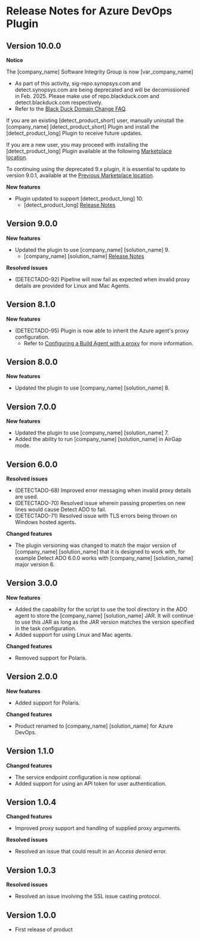# Release Notes for Azure DevOps Plugin

## Version 10.0.0
**Notice**

The [company_name] Software Integrity Group is now [var_company_name]    
* As part of this activity, sig-repo.synopsys.com and detect.synopsys.com are being deprecated and will be decomissioned in Feb. 2025. Please make use of repo.blackduck.com and detect.blackduck.com respectively.    
* Refer to the [Black Duck Domain Change FAQ](https://community.blackduck.com/s/article/Black-Duck-Domain-Change-FAQ#SDInstru).

If you are an existing [detect_product_short] user, manually uninstall the [company_name] [detect_product_short] Plugin and install the [detect_product_long] Plugin to receive future updates.    

If you are a new user, you may proceed with installing the [detect_product_long] Plugin available at the following [Marketplace location](https://marketplace.visualstudio.com/items?itemName=blackduck.blackduck-detect).    

To continuing using the deprecated 9.x plugin, it is essential to update to version 9.0.1, available at the [Previous Marketplace location](https://marketplace.visualstudio.com/items?itemName=synopsys-detect.synopsys-detect).    

**New features**

* Plugin updated to support [detect_product_long] 10.
	* [detect_product_long] [Release Notes](../../currentreleasenotes.md)

## Version 9.0.0
**New features**

* Updated the plugin to use [company_name] [solution_name] 9.   
	* [company_name] [solution_name] [Release Notes](../../currentreleasenotes.md)

**Resolved issues**

* (DETECTADO-92) Pipeline will now fail as expected when invalid proxy details are provided for Linux and Mac Agents.

## Version 8.1.0
**New features**

* (DETECTADO-95) Plugin is now able to inherit the Azure agent's proxy configuration.
	* Refer to [Configuring a Build Agent with a proxy](configuringbuildagent.md) for more information.

## Version 8.0.0
**New features**

* Updated the plugin to use [company_name] [solution_name] 8.

## Version 7.0.0
**New features** 

* Updated the plugin to use [company_name] [solution_name] 7.
* Added the ability to run [company_name] [solution_name] in AirGap mode.

## Version 6.0.0
**Resolved issues**

* (DETECTADO-68) Improved error messaging when invalid proxy details are used.
* (DETECTADO-70) Resolved issue wherein passing properties on new lines would cause Detect ADO to fail.
* (DETECTADO-71) Resolved issue with TLS errors being thrown on Windows hosted agents.

**Changed features**

* The plugin versioning was changed to match the major version of [company_name] [solution_name] that it is designed to work with, for example Detect ADO 6.0.0 works with [company_name] [solution_name] major version 6.

## Version 3.0.0
**New features**

* Added the capability for the script to use the tool directory in the ADO agent to store the [company_name] [solution_name] JAR. It will continue to use this JAR as long as the JAR version matches the version specified in the task configuration.
* Added support for using Linux and Mac agents.

**Changed features**

* Removed support for Polaris.

## Version 2.0.0
**New features**

* Added support for Polaris.

**Changed features**

* Product renamed to [company_name] [solution_name] for Azure DevOps.

## Version 1.1.0
**Changed features**

* The service endpoint configuration is now optional.
* Added support for using an API token for user authentication.

## Version 1.0.4
**Changed features**

* Improved proxy support and handling of supplied proxy arguments.

**Resolved issues**

* Resolved an issue that could result in an *Access denied* error.

## Version 1.0.3
**Resolved issues**
* Resolved an issue involving the SSL issue casting protocol.

## Version 1.0.0
* First release of product
